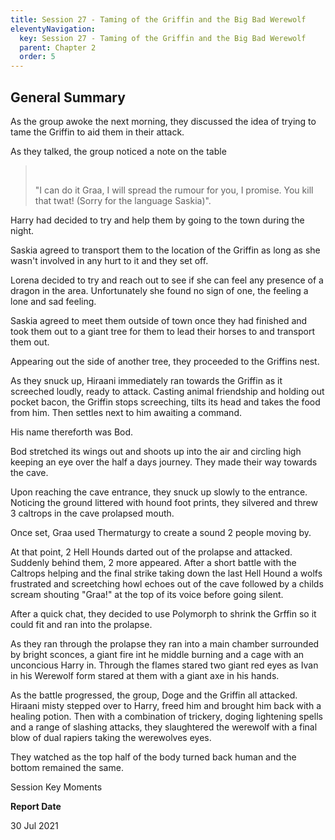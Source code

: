 ```yaml
---
title: Session 27 - Taming of the Griffin and the Big Bad Werewolf
eleventyNavigation:
  key: Session 27 - Taming of the Griffin and the Big Bad Werewolf
  parent: Chapter 2
  order: 5
---
```


## General Summary

As the group awoke the next morning, they discussed the idea of trying to tame the Griffin to aid them in their attack.  

 As they talked, the group noticed a note on the table  

>  
>
> "I can do it Graa, I will spread the rumour for you, I promise. You kill that twat! (Sorry for the language Saskia)".

 Harry had decided to try and help them by going to the town during the night.  

 Saskia agreed to transport them to the location of the Griffin as long as she wasn't involved in any hurt to it and they set off.  

 Lorena decided to try and reach out to see if she can feel any presence of a dragon in the area. Unfortunately she found no sign of one, the feeling a lone and sad feeling.  

 Saskia agreed to meet them outside of town once they had finished and took them out to a giant tree for them to lead their horses to and transport them out.  

 Appearing out the side of another tree, they proceeded to the Griffins nest.  

 As they snuck up, Hiraani immediately ran towards the Griffin as it screeched loudly, ready to attack. Casting animal friendship and holding out pocket bacon, the Griffin stops screeching, tilts its head and takes the food from him. Then settles next to him awaiting a command.  

 His name thereforth was Bod.  

 Bod stretched its wings out and shoots up into the air and circling high keeping an eye over the half a days journey. They made their way towards the cave.  

 Upon reaching the cave entrance, they snuck up slowly to the entrance. Noticing the ground littered with hound foot prints, they silvered and threw 3 caltrops in the cave prolapsed mouth.  

 Once set, Graa used Thermaturgy to create a sound 2 people moving by.  

 At that point, 2 Hell Hounds darted out of the prolapse and attacked. Suddenly behind them, 2 more appeared. After a short battle with the Caltrops helping and the final strike taking down the last Hell Hound a wolfs frustrated and screetching howl echoes out of the cave followed by a childs scream shouting "Graa!" at the top of its voice before going silent.  

 After a quick chat, they decided to use Polymorph to shrink the Grffin so it could fit and ran into the prolapse.  

 As they ran through the prolapse they ran into a main chamber surrounded by bright sconces, a giant fire int he middle burning and a cage with an unconcious Harry in. Through the flames stared two giant red eyes as Ivan in his Werewolf form stared at them with a giant axe in his hands.  

 As the battle progressed, the group, Doge and the Griffin all attacked. Hiraani misty stepped over to Harry, freed him and brought him back with a healing potion. Then with a combination of trickery, doging lightening spells and a range of slashing attacks, they slaughtered the werewolf with a final blow of dual rapiers taking the werewolves eyes.  

 They watched as the top half of the body turned back human and the bottom remained the same.  

 Session Key Moments

**Report Date**

30 Jul 2021
